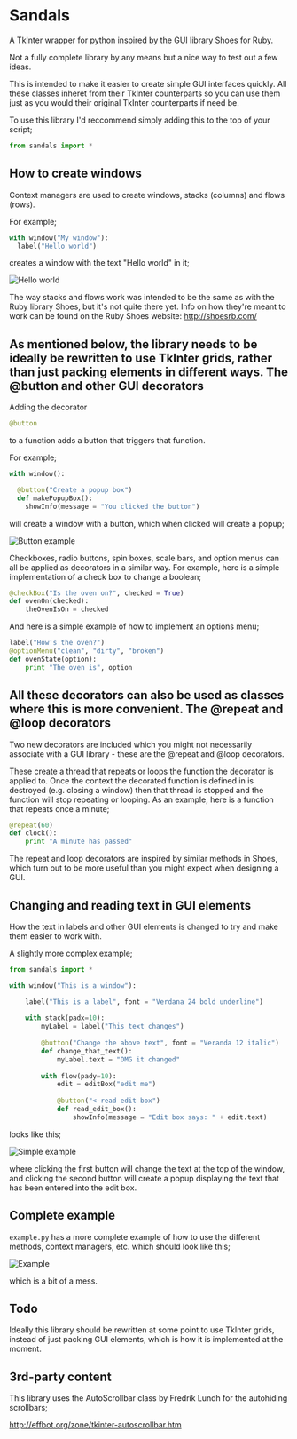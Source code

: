 # Sandals
A TkInter wrapper for python inspired by the GUI library Shoes for Ruby.

Not a fully complete library by any means but a nice way to test out a few ideas.

This is intended to make it easier to create simple GUI interfaces quickly. All these classes inheret from their TkInter counterparts so you can use them just as you would their original TkInter counterparts if need be.

To use this library I'd reccommend simply adding this to the top of your script;
```python
from sandals import *
```
How to create windows
--

Context managers are used to create windows, stacks (columns) and flows (rows).

For example;

```python
with window("My window"):
  label("Hello world")
```
creates a window with the text "Hello world" in it;

![Hello world](https://raw.githubusercontent.com/georgewalton/Sandals/master/example%20images/helloworld.png "Hello world")

The way stacks and flows work was intended to be the same as with the Ruby library Shoes, but it's not quite there yet.
Info on how they're meant to work can be found on the Ruby Shoes website: http://shoesrb.com/

As mentioned below, the library needs to be ideally be rewritten to use TkInter grids, rather than just packing elements in different ways.
The @button and other GUI decorators
--

Adding the decorator 
```python 
@button 
```
to a function adds a button that triggers that function.

For example;
```python
with window():

  @button("Create a popup box")
  def makePopupBox():
    showInfo(message = "You clicked the button")
```

will create a window with a button, which when clicked will create a popup;

![Button example](https://raw.githubusercontent.com/georgewalton/Sandals/master/example%20images/buttonexample.png "Button example")

Checkboxes, radio buttons, spin boxes, scale bars, and option menus can all be applied as decorators in a similar way.
For example, here is a simple implementation of a check box to change a boolean; 

```python
@checkBox("Is the oven on?", checked = True)
def ovenOn(checked):
	theOvenIsOn = checked
```

And here is a simple example of how to implement an options menu;

```python
label("How's the oven?")
@optionMenu("clean", "dirty", "broken")
def ovenState(option):
	print "The oven is", option
```

All these decorators can also be used as classes where this is more convenient.
The @repeat and @loop decorators
---
Two new decorators are included which you might not necessarily associate with a GUI library - these are the @repeat and @loop decorators.

These create a thread that repeats or loops the function the decorator is applied to. Once the context the decorated function is defined in is destroyed (e.g. closing a window) then that thread is stopped and the function will stop repeating or looping. As an example, here is a function that repeats once a minute;

```python
@repeat(60)
def clock():
	print "A minute has passed"
```

The repeat and loop decorators are inspired by similar methods in Shoes, which turn out to be more useful than you might expect when designing a GUI.

Changing and reading text in GUI elements
--

How the text in labels and other GUI elements is changed to try and make them easier to work with.

A slightly more complex example;

```python
from sandals import *

with window("This is a window"):

	label("This is a label", font = "Verdana 24 bold underline")
	
	with stack(padx=10):
		myLabel = label("This text changes")
		
		@button("Change the above text", font = "Veranda 12 italic")
		def change_that_text():
			myLabel.text = "OMG it changed"
			
		with flow(pady=10):
			edit = editBox("edit me")
			
			@button("<-read edit box")
			def read_edit_box():
				showInfo(message = "Edit box says: " + edit.text)
```

looks like this;

![Simple example](https://raw.githubusercontent.com/georgewalton/Sandals/master/example%20images/simpleexample.png "Simple example")

where clicking the first button will change the text at the top of the window, and clicking the second button will create a popup displaying the text that has been entered into the edit box.

Complete example
--

`example.py` has a more complete example of how to use the different methods, context managers, etc. which should look like this;

![Example](https://raw.githubusercontent.com/georgewalton/Sandals/master/example%20images/example.png "Example")

which is a bit of a mess.

Todo
--
Ideally this library should be rewritten at some point to use TkInter grids, instead of just packing GUI elements, which is how it is implemented at the moment.

3rd-party content
--

This library uses the AutoScrollbar class by Fredrik Lundh for the autohiding scrollbars;

http://effbot.org/zone/tkinter-autoscrollbar.htm
